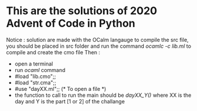 # This are the solutions of 2020 Advent of Code in Python

Notice :
solution are made with the OCalm langauge
to compile the src file, you should be placed in src folder and run the command
_ocamlc -c lib.ml_ to compile and create the cmo file
Then :
 - open a terminal 
 - run _ocaml_ command
 - #load "lib.cmo";;
 - #load  "str.cma";;
 - #use "dayXX.ml";; (* To open a file *)
 - the function to call to run the main should be _dayXX_Y()_ where XX is the day and Y is the part [1 or 2] of the challange